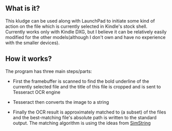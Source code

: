 What is it?
-----------
This kludge can be used along with LaunchPad to initiate some kind of action on the file which is currently selected in Kindle's stock shell. Currently works only with Kindle DXG, but I believe it can be relatively easily modified for the other models(although I don't own and have no experience with the smaller devices).

How it works?
------------
The program has three main steps/parts:

* First the framebuffer is scanned to find the bold underline of the currently selected file and the title of this file is cropped and is sent to Tesseract OCR engine

* Tesseract then converts the image to a string

* Finally the OCR result is approximately matched to (a subset) of the files and the best-matching file's absolute path is written to the standard output. The matching algorithm is using the ideas from [SimString](http://www.chokkan.org/software/simstring/) 
